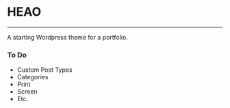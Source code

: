 # HEAO
------

A starting Wordpress theme for a portfolio.

### To Do ###
- Custom Post Types
- Categories
-   Print
-   Screen
- 	Etc.